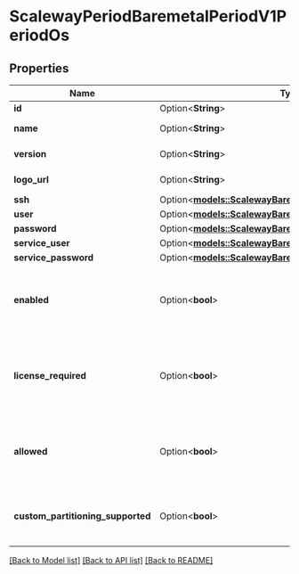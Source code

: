 # ScalewayPeriodBaremetalPeriodV1PeriodOs

## Properties

Name | Type | Description | Notes
------------ | ------------- | ------------- | -------------
**id** | Option<**String**> | ID of the OS. | [optional]
**name** | Option<**String**> | Name of the OS. | [optional]
**version** | Option<**String**> | Version of the OS. | [optional]
**logo_url** | Option<**String**> | URL of this OS's logo. | [optional]
**ssh** | Option<[**models::ScalewayBaremetalV1OsSsh**](scaleway_baremetal_v1_OS_ssh.md)> |  | [optional]
**user** | Option<[**models::ScalewayBaremetalV1OsUser**](scaleway_baremetal_v1_OS_user.md)> |  | [optional]
**password** | Option<[**models::ScalewayBaremetalV1OsPassword**](scaleway_baremetal_v1_OS_password.md)> |  | [optional]
**service_user** | Option<[**models::ScalewayBaremetalV1OsServiceUser**](scaleway_baremetal_v1_OS_service_user.md)> |  | [optional]
**service_password** | Option<[**models::ScalewayBaremetalV1OsServicePassword**](scaleway_baremetal_v1_OS_service_password.md)> |  | [optional]
**enabled** | Option<**bool**> | Defines if the operating system is enabled or not. | [optional]
**license_required** | Option<**bool**> | License required (check server options for pricing details). | [optional]
**allowed** | Option<**bool**> | Defines if a specific Organization is allowed to install this OS type. | [optional]
**custom_partitioning_supported** | Option<**bool**> | Defines if custom partitioning is supported by this OS. | [optional]

[[Back to Model list]](../README.md#documentation-for-models) [[Back to API list]](../README.md#documentation-for-api-endpoints) [[Back to README]](../README.md)


